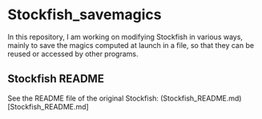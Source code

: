 # Stockfish_savemagics

In this repository, I am working on modifying Stockfish in various ways, mainly to save the magics computed at launch in a file, so that they can be reused or accessed by other programs.

## Stockfish README

See the README file of the original Stockfish: (Stockfish_README.md)[Stockfish_README.md]
